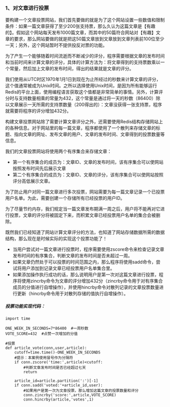 ### 1、对文章进行投票

要构建一个文章投票网站，我们首先要做的就是为了这个网站设置一些数值和限制条件：如果一篇文章获得了至少200张支持票，那么久认为这篇文章是【有趣的】。假如这个网站每天发布1000篇文章，而其中的50篇符合网站对【有趣】文章的要求，那么网站要做的就是把这50篇文章放到文章放到文章列表前100位至少一天；另外，这个网站暂时不提供投反对票的功能。

为了产生一个能够随着时间流逝而不断减少的评分，程序需要根据文章的发布时间和当前时间来计算文章的评分，具体的计算方法为：将文章得到的支持票数乘以一个常量，然后加上文章的发布时间，得出的结果就是文章的评分。

我们使用从UTC时区1970年1月1日到现在为止所经过的秒数来计算文章的评分，这个值通常被成为Unix时间。之所以选择使用Unix时间，是因为所有能够运行Redis的平台上面，使用编程语言获取这个值都是非常简单的事情。另外，计算评分时与支持数量相乘的常量为432，这个常量是通过将一天的秒数（86400）除以文章展示一天所需的支持票数量（200得出的）：文章没获得一张支持票，程序就需要将程序的评分增加432分。

构建文章投票网站除了需要计算文章评分之外，还需要使用Redis结构存储网站上的各种信息。对于网站里的每一篇文章，程序都使用了一个散列来存储文章的标题、指向文章的网址、发布文章的用户、文章的发布时间、文章得到的投票数量等信息。

我们的文章投票网站将使用两个有序集合来存储文章：

* 第一个有序集合的成员为：文章ID、文章的发布时间，该有序集合可以使网站按照发布时间先后展示文章
* 第二个有序集合的成员为：文章ID、文章的评分，该有序集合可以使网站按照评分高低展示文章。

为了防止用户对同一篇文章进行多次投票，网站需要为每一篇文章记录一个已投票用户名单。为此，需要创建一个存储所有已经投票的用户ID。

为了尽量节约内存，我们规定当一篇文章发布期满一周之后，用户将不能再对它进行投票，文章的评分将被固定下来，而积累文章已经投票用户名单的集合会被删除。

既然我们已经知道了网站计算文章评分的方法，也知道了网站存储数据所需的数据结构，那么现在是时候实际的实现这个投票功能了！

* 当用户尝试对一篇文章进行投票时，程序需要使用zscore命令来检查记录文章发布时间的有序集合，判断文章的发布时间是否未超过一周。
* 如果文章仍然处于可以投票的时间范围之内，那么程序将使用sadd命令，尝试将用户添加到记录文章已经投票用户名单集合里。
* 如果添加操作执行成功的话，那么说明用户是第一次对这篇文章进行投票，程序将使用zincrby命令为文章的评分增加432分（zincrby命令用于对有序集合成员的分值进行自增操作），并使用hincrby命令对散列记录的文章投票数量进行更新（hincrby命令用于对散列存储的值执行自增操作）。

##### 投票功能实现代码：

```
import time

ONE_WEEK_IN_SECONDS=7*86400  #一周秒数
VOTE_SCORE=432  #点赞一次增加的分值

#投票
def article_vote(conn,user,article):
    cutoff=time.time()-ONE_WEEK_IN_SECONDS
    #提示：本案例使用冒号作为分隔符
    if conn.zscore('time:',article)<cutoff:
        #判断文章发布时间是否已经超过七天
        return

    article_id=article.partition(':')[-1]
    if conn.sadd('voted:'+article_id,user):
        #如果用户是第一次为文章投票，那么增加这篇文章的投票数量和评分
        conn.zincrby('score:',article,VOTE_SCORE)
        conn.hincrby(article,'votes',1)
```



